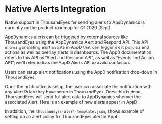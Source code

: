 # Native Alerts Integration

Native support in ThousandEyes for sending alerts to AppDynamics is currently on the product roadmap for Q1 2020 (Sept).

AppDynamics alerts can be triggered by external sources like ThousandEyes using the AppDynamics Alert and Respond API. This API allows generating alert events in AppD that can trigger alert policies and actions as well as overlay alerts in dashboards. The AppD documentation refers to this API as “Alert and Respond API”, as well as “Events and Action API”; we’ll refer to it as the AppD Alerts API to avoid confusion.

Users can setup alert notifications using the AppD notification drop-down in ThousandEyes. 

Once the notification is setup, the user can associate the notification with any Alert Rules they have setup in ThousandEyes. Once this is done, ThousandEyes will send full alert data to AppDynamics whenver the associated Alert. Here is an example of how alerts appear in AppD:

In addition, the `thousandeyes-alert-template.json`, shows example of setting up an alert policy for ThousandEyes alert in AppD.

